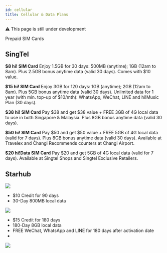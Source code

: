 ```yaml
---
id: cellular
title: Cellular & Data Plans
---
```


:warning: This page is still under development

Prepaid SIM Cards

## SingTel

**$8 hi! SIM Card**
Enjoy 1.5GB for 30 days: 500MB (anytime); 1GB (12am to 8am). Plus 2.5GB bonus anytime data (valid 30 days). Comes with $10 value.

**$15 hi! SIM Card**
Enjoy 3GB for 120 days: 1GB (anytime); 2GB (12am to 8am). Plus 5GB bonus anytime data (valid 30 days). Unlimited data for 1 year (with min. top-up of $10/mth): WhatsApp, WeChat, LINE and hi!Music Plan (30 days).

**$38 hi! SIM Card**
Pay $38 and get $38 value + FREE 3GB of 4G local data to use in both Singapore & Malaysia. Plus 8GB bonus anytime data (valid 30 days).

**$50 hi! SIM Card**
Pay $50 and get $50 value + FREE 5GB of 4G local data (valid for 7 days). Plus 8GB bonus anytime data (valid 30 days). Available at Travelex and Changi Recommends counters at Changi Airport.

**$20 hi!Data SIM Card**
Pay $20 and get 5GB of 4G local data (valid for 7 days). Available at Singtel Shops and Singtel Exclusive Retailers.

## Starhub

**![](https://lh5.googleusercontent.com/PIq2gRmBhFgcVYkx1fg1eMM4hDPcwJgAZy0J5HORtHFgvWk7rKbsxDZFDgKoLGz8fYJsIVMoJwejfe39fYsNQZodQ6ozJw8yNwD7ew_ENSWFU4V2AlzBhR2ZIR-Dz2zg-Oc2uusl)**
-   $10 Credit for 90 days
-   30-Day 800MB local data

**![](https://lh3.googleusercontent.com/FFJkMm3Dei_MEUzOcuntGOBB33HkyL2CG5TDWNFzqiJiuzpYWF13KjnpTxM-5fX7x2OYmln9B92zkqtvjmFeQZnYBixdo_eiXxbnHrBnt-KbJqunMRjx5tMsI9RmOs4uEougj7T4)**
-   $15 Credit for 180 days
-   180-Day 8GB local data
-   FREE WeChat, WhatsApp and LINE for 180 days after activation date
- 
**![](https://lh4.googleusercontent.com/D2ExajPrdvKHMOhL5_w15nUYWAZa37nXFXCaesN4S51QTkWLG4zN_H3XV803S105yN2jxpXcJJiGApffQKI7wNsyePCAPz9LjTf1JnCZ9sYnvyMQi94Z7nfl2Fjt2JIILCwcRoQF)**

<!--stackedit_data:
eyJoaXN0b3J5IjpbMTUzMTYwOTI3NywxNjcyMjI2NjQzXX0=
-->